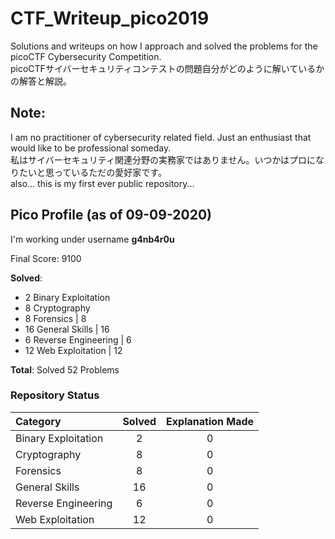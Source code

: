 # CTF_Writeup_pico2019
Solutions and writeups on how I approach and solved the problems for the picoCTF Cybersecurity Competition.</br>
picoCTFサイバーセキュリティコンテストの問題自分がどのように解いているかの解答と解説。</br>

## Note:
I am no practitioner of cybersecurity related field. Just an enthusiast that would like to be professional someday. </br>
私はサイバーセキュリティ関連分野の実務家ではありません。いつかはプロになりたいと思っているただの愛好家です。</br>
also... this is my first ever public repository... </br>

## Pico Profile (as of 09-09-2020)
I'm working under username **g4nb4r0u**

Final Score: 9100

**Solved**:
* 2   Binary Exploitation  </br>
* 8   Cryptography </br>
* 8   Forensics | 8  </br>
* 16  General Skills | 16  </br>
* 6   Reverse Engineering | 6  </br>
* 12  Web Exploitation | 12  </br>

**Total**: Solved 52 Problems

### Repository Status
Category | Solved | Explanation Made |
:--- | :---:  |  :---:           |
Binary Exploitation  | 2  | 0 |
Cryptography |  8     | 0 |
Forensics |  8     | 0 |
General Skills |  16     | 0 |
Reverse Engineering |  6     | 0 |
Web Exploitation |  12     | 0 |
